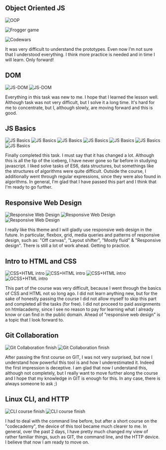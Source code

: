 ## Object Oriented JS
![OOP](/task_js_oop/jsoopuda.PNG "oop js finished")

![Frogger game](https://valkirin.github.io/frontend-nanodegree-arcade-game/)

![Codewars](https://www.codewars.com/users/Valkirin)

It was very difficult to understand the prototypes. Even now I’m not sure that I understood everything. I think more practice is needed and in time I will learn. Only forward!

## DOM
![JS-DOM](/task_js_dom/udacity.png "dom js finished")
![JS-DOM](/task_js_dom/fccias.png "dom js finished")

Everything in this task was new to me. I hope that I learned the lesson well. 
Although task was not very difficult, but I solve it a long time. It's hard for me to concentrate, but I, although slowly, are moving forward and this is good.

## JS Basics
![JS Basics](/task_js_basics/Selection_000.png "basic js finished")
![JS Basics](/task_js_basics/Selection_001.png "basic js finished")
![JS Basics](/task_js_basics/Selection_002.png "basic js finished")
![JS Basics](/task_js_basics/Selection_003.png "basic js finished")
![JS Basics](/task_js_basics/Selection_004.png "basic js finished")
![JS Basics](/task_js_basics/Selection_005.png "basic js finished")
![JS Basics](/task_js_basics/Selection_006.png "basic js finished")

Finally completed this task. I must say that it has changed a lot. Although this is all the tip of the iceberg, I have never gone so far before in studying javascript. I liked solve tasks of ES6, data structures, but somethings like the structures of algorithms were quite difficult. Outside the course, I additionally went through regular expressions, since they were also found in algorithms. In general, I'm glad that I have passed this part and I think that I'm ready to go further.

## Responsive Web Design
![Responsive Web Design](/task_responsive_web_design/Selection_021.png "responsive tasks finished")
![Responsive Web Design](/task_responsive_web_design/Selection_022.png "responsive tasks finished")
![Responsive Web Design](/task_responsive_web_design/Selection_023.png "responsive tasks finished")

I really like this theme and I will gladly use responsive web design in the future. In particular, flexbox, grid, media queries and patterns of responsive design, such as: "Off canvas", "Layout shifter", "Mostly fluid" & "Responsive design".
There is still a lot of work ahead. Getting to practice.

## Intro to HTML and CSS
![CSS+HTML intro](/task_html_css_intro/Selection_011.png "html css progress")
![CSS+HTML intro](/task_html_css_intro/Selection_014.png "html css progress")
![CSS+HTML intro](/task_html_css_intro/Selection_015.png "html css progress")
![GCSS+HTML intro](/task_html_css_intro/Selection_016.png "html css progress")

This part of the course was very difficult, because I went through the basics of CSS and HTML not so long ago. I did not learn anything new, but for the sake of honestly passing the course I did not allow myself to skip this part and completed all the tasks (for free). I did not proceed to paid assignments on htmlacademy, since I see no reason to pay for learning what I already know or can find in the public domain. Ahead of "responsive web design" is a topic that I look forward to.

## Git Collaboration
![Git Collaboration finish](/task_git_collaboration/Selection_008.png "GIT course finished")
![Git Collaboration finish](/task_git_collaboration/Selection_009.png "GIT course finished")

After passing the first course on GIT, I was not very surprised, but now I understand how powerful this tool is and how I underestimated it. Indeed the first impression is deceptive. I am glad that now I understand this, although not completely, but I really want to move further along the course and I hope that my knowledge in GIT is enough for this. In any case, there is always someone to ask ;)

## Linux CLI, and HTTP
![CLI course finish](/task_linux_cli/Selection_003.png "Linux CLI course finished")
![CLI course finish](/task_linux_cli/Selection_004.png "Linux CLI course finished")

I had to deal with the command line before, but after a short course on the "codecademy", the device of this tool became much clearer to me.
In general, over the past 2 days, I have pretty much changed my view of rather familiar things, such as GIT, the command line, and the HTTP device. I believe that now I am ready to move on.
